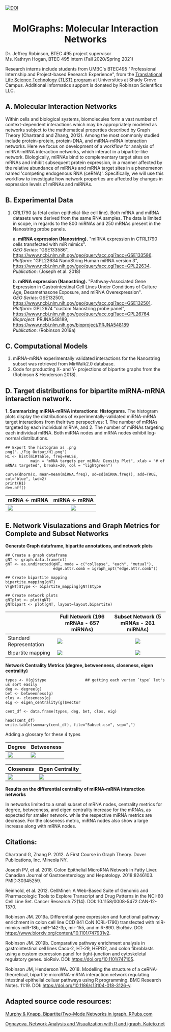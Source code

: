 [![DOI](https://zenodo.org/badge/278665845.svg)](https://zenodo.org/badge/latestdoi/278665845)
<h1 align="center">
MolGraphs: Molecular Interaction Networks </h1>

Dr. Jeffrey Robinson, BTEC 495 project supervisor<br>
Ms. Kathryn Hogan, BTEC 495 intern (Fall 2020/Spring 2021)<br>

Research interns include students from UMBC's BTEC495 "Professional Internship and Project-based Research Experience", from the [Translational Life Science Technology (TLST) program](http://shadygrove.umbc.edu/tlst.php) at Universities at Shady Grove Campus.  Additional informatics support is donated by Robinson Scientifics LLC.

## A. Molecular Interaction Networks 
Within cells and biological systems, biomolecules form a vast number of context-dependent interactions which may be appropriately modeled as networks subject to the mathematical properties described by Graph Theory (Chartrand and Zhang, 2012).  Among the most commonly studied include protein-protein, protein-DNA, and miRNA-mRNA interaction networks.  Here we focus on development of a workflow for analysis of miRNA-mRNA interaction networks, which interact in a bipartite-like network.  Biologically, miRNAs bind to complementary target sites on mRNAs and inhibit subsequent protein expression, in a manner affected by the relative abundance of miRNAs and mRNA target sites in a phenomenon named 'competing endogenous RNA (ceRNA)'.  Specifically, we will use this workflow to investigate how network properties are affected by changes in expression levels of mRNAs and miRNAs.

## B. Experimental Data
1. CRL1790 (a fetal colon epithelial-like cell line).  Both mRNA and miRNA datasets were derived from the same RNA samples.  The data is limited in scope, in regards to the 800 miRNAs and 250 mRNAs present in the Nanostring probe panels.

    a. <b>miRNA expression (Nanostring).</b> "miRNA expression in CTRL1790 cells transfected with miR mimics".<br>
    <em>GEO Series</em>: "GSE133586", https://www.ncbi.nlm.nih.gov/geo/query/acc.cgi?acc=GSE133586. <br>
    <em>Platform</em>: "GPL22634 NanoString Human miRNA version 3", https://www.ncbi.nlm.nih.gov/geo/query/acc.cgi?acc=GPL22634. <br>
    <em>Publication</em>: (Joseph et al. 2018)<br>
    
    b. <b>mRNA expression (Nanostring).</b> "Pathway-Associated Gene Expression in Gastrointestinal Cell Lines Under Conditions of Culture Age, Dexamethasone Exposure, and miRNA Overexpression". <br>
    <em>GEO Series</em>: GSE132501, https://www.ncbi.nlm.nih.gov/geo/query/acc.cgi?acc=GSE132501. <br>
    <em>Platform</em>: GPL2674 "custom Nanostring probe panel", https://www.ncbi.nlm.nih.gov/geo/query/acc.cgi?acc=GPL26764. <br>
    <em>Bioproject</em>: PRJNA548189, https://www.ncbi.nlm.nih.gov/bioproject/PRJNA548189 <br>
    <em>Publication</em>: (Robinson 2019a)<br>

## C. Computational Models
1. miRNA-mRNA experimentally validated interactions for the Nanostring subset was retrieved from MirWalk2.0 database.<br>
2. Code for producting X- and Y- projections of bipartite graphs from the  (Robinson & Henderson 2018). <br> 

## D. Target distributions for bipartite miRNA-mRNA interaction network.
<b>1. Summarizing miRNA-mRNA interactions: Histograms.</b>
The histogram plots display the distributions of experimentally-validated miRNA-mRNA target interactions from their two perspectives:  1. The number of mRNAs targeted by each individual miRNA, and 2. The number of miRNAs targeting each individual mRNA. Both miRNA nodes and mRNA nodes exhibit log-normal distributions. 

```
## Export the histogram as .png
png("../Fig_Output/H1.png")
H1 <- hist(miRTable, freq=FALSE, 
           main = "mRNA targets per miRNA: Density Plot", xlab = "# of mRNAs targeted", breaks=20, col = "lightgreen")

curve(dnorm(x, mean=mean(miRNA.freq), sd=sd(miRNA.freq)), add=TRUE, col="blue", lwd=2)
print(H1)
dev.off()
```
| mRNA <- miRNA        | miRNA <- mRNA           | 
| ------------- |:-------------:| 
| ![](Fig_Output/H1.png)      | ![](Fig_Output/H2.png) | 


## E. Network Visulazations and Graph Metrics for Complete and Subset Networks

<b> Generate Graph dataframe, bipartite annotations, and network plots </b>

```
## Create a graph dataframe
gNT <- graph.data.frame(nt)
gNT <- as.undirected(gNT, mode = c("collapse", "each", "mutual"),
                     edge.attr.comb = igraph_opt("edge.attr.comb"))

## Create bipartite mapping
bipartite.mapping(gNT)
V(gNT)$type <- bipartite_mapping(gNT)$type

## Create network plots
gNTplot <- plot(gNT)
gNTbipart <- plot(gNT, layout=layout.bipartite)

```

| | Full Network (196 mRNAs - 657 miRNAs)       | Subset Network (5 mRNAs - 261 miRNAs)          | 
| ------------- | ------------- |:-------------:| 
|Standard Representation| ![](Fig_Output/gFULLplot.png)      | ![](Fig_Output/gNTplot.png) | 
|Bipartite mapping| ![](Fig_Output/gFULLbipart.png)      | ![](Fig_Output/gNTbipart.png) | 



<b> Network Centrality Metrics (degree, betweenness, closeness, eigen centrality) </b>

```
types <- V(g)$type                 ## getting each vertex `type` let's us sort easily
deg <- degree(g)
bet <- betweenness(g)
clos <- closeness(g)
eig <- eigen_centrality(g)$vector

cent_df <- data.frame(types, deg, bet, clos, eig)

head(cent_df)
write.table(summary(cent_df), file="Subset.csv", sep=",")

```
Adding a glossary for these 4 types

|  Degree  |  Betweeness  | 
| ------------- | ------------- |
| ![](Fig_Output/degPlot.png)     | ![](Fig_Output/betPlot.png)  |


| Closeness |  Eigen Centrality  |
| ------------- | ------------- |
| ![](Fig_Output/closePlot.png) | ![](Fig_Output/eigPlot.png)  | 


<b> Results on the differential centrality of miRNA-mRNA interaction networks </b>

In networks limited to a small subset of mRNA nodes, centrality metrics for degree, betweeness, and eigen centrality increase for the mRNAs, as expected for smaller network. while the respective miRNA metrics are decrease.  For the closeness metric, miRNA nodes also show a large increase along with mRNA nodes.  


##

<h2 align="left">
Citations:
</h2>

Chartrand G, Zhang P. 2012. A First Course in Graph Theory. Dover Publications, Inc. Mineola NY.

Joseph PV, et al. 2018. Colon Epithelial MicroRNA Network in Fatty Liver. Canadian Journal of Gastroenterology and Hepatology. 2018:8246103. PMID:30345259.

Reinhold, et al. 2012. CellMiner: A Web-Based Suite of Genomic and Pharmacologic Tools to Explore Transcript and Drug Patterns in the NCI-60 Cell Line Set. Cancer Research.72(14). DOI: 10.1158/0008-5472.CAN-12-1370. 

Robinson JM. 2019a. Differential gene expression and functional pathway enrichment in colon cell line CCD 841 CoN (CRL-1790) transfected with miR-mimics miR-18b, miR-142-3p, mir-155, and miR-890.  BioRxiv. DOI: https://www.biorxiv.org/content/10.1101/747931v2.

Robinson JM. 2019b. Comparative pathway enrichment analysis in gastrointestinal cell lines Caco-2, HT-29, HEPG2, and colon fibroblasts using a custom expression panel for tight-junction and cytoskeletal regulatory genes. bioRxiv. DOI: https://doi.org/10.1101/747105. 

Robinson JM, Henderson WA. 2018. Modelling the structure of a ceRNA-theoretical, bipartite microRNA-mRNA interaction network regulating intestinal epithelial celluar pathways using R programming.  BMC Research Notes. 11:19. DOI: https://doi.org/10.1186/s13104-018-3126-y.

<h2 align="left">
Adapted source code resources:
</h2>  

[Murphy & Knapp. Bipartite/Two-Mode Networks in igraph. RPubs.com](https://rpubs.com/pjmurphy/317838)

[Ognayova. Network Analysis and Visualization with R and igraph. Kateto.net](https://kateto.net/netscix2016.html)

